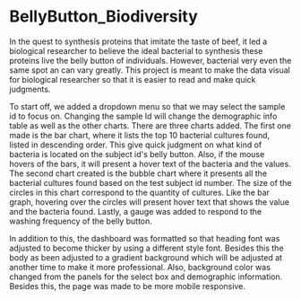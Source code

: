 # BellyButton_Biodiversity

In the quest to synthesis proteins that imitate the taste of beef, it led a biological researcher to believe the ideal bacterial to synthesis these proteins live the belly button of individuals. However, bacterial very even the same spot an can vary greatly.  This project is meant to make the data visual for biological researcher so that it is easier to read and make quick judgments.

To start off, we added a dropdown menu so that we may select the sample id to focus on. Changing the sample Id will change the demographic info table as well as the other charts. There are three charts added. The first one made is the bar chart, where it lists the top 10 bacterial cultures found, listed in descending order. This give quick judgment on what kind of bacteria is located on the subject id's belly button. Also, if the mouse hovers of the bars, it will present a hover text of the bacteria and the values. The second chart created is the bubble chart where it presents all the bacterial cultures found based on the test subject id number. The size of the circles in this chart correspond to the quantity of cultures. Like the bar graph, hovering over the circles will present hover text that shows the value and the bacteria found. Lastly, a gauge was added to respond to the washing frequency of the belly button.

In addition to this, the dashboard was formatted so that heading font was adjusted to become thicker by using a different style font. Besides this the body as been adjusted to a gradient background which will be adjusted at another time to make it more professional. Also, background color was changed from the panels for the select box and demographic information. Besides this, the page was made to be more mobile responsive.

